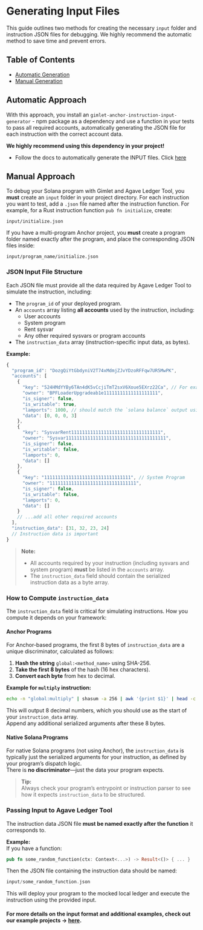# Generating Input Files

This guide outlines two methods for creating the necessary `input` folder and instruction JSON files for debugging. We highly recommend the automatic method to save time and prevent errors.

## Table of Contents
- [Automatic Generation](#automatic-approach)
- [Manual Generation](#manual-approach)


## Automatic Approach
With this approach, you install an `gimlet-anchor-instruction-input-generator` - npm package as a dependency and use a function in your tests to pass all required accounts, automatically generating the JSON file for each instruction with the correct account data.

**We highly recommend using this dependency in your project!**

* Follow the docs to automatically generate the INPUT files. Click [here](https://github.com/LimeChain/gimlet-anchor-instruction-input-generator)


## Manual Approach

To debug your Solana program with Gimlet and Agave Ledger Tool, you **must** create an `input` folder in your project directory. For each instruction you want to test, add a `.json` file named after the instruction function. For example, for a Rust instruction function `pub fn initialize`, create:

```
input/initialize.json
```

If you have a multi-program Anchor project, you **must** create a program folder named exactly after the program, and place the corresponding JSON files inside:

```
input/program_name/initialize.json
```

### JSON Input File Structure

Each JSON file must provide all the data required by Agave Ledger Tool to simulate the instruction, including:

- The `program_id` of your deployed program.
- An `accounts` array listing **all accounts** used by the instruction, including:
  - User accounts
  - System program
  - Rent sysvar
  - Any other required sysvars or program accounts
- The `instruction_data` array (instruction-specific input data, as bytes).

**Example:**

```js
{
  "program_id": "DozgQiYtGbdyniV2T74xMdmjZJvYDzoRFFqw7UR5MwPK",
  "accounts": [
    {
      "key": "524HMdYYBy6TAn4dK5vCcjiTmT2sxV6Xoue5EXrz22Ca", // For example, this is your signer local keypair
      "owner": "BPFLoaderUpgradeab1e11111111111111111111",
      "is_signer": false,
      "is_writable": true,
      "lamports": 1000, // should match the `solana balance` output using --lamports flag
      "data": [0, 0, 0, 3]
    },
    {
      "key": "SysvarRent111111111111111111111111111111111",
      "owner": "Sysvar1111111111111111111111111111111111111",
      "is_signer": false,
      "is_writable": false,
      "lamports": 0,
      "data": []
    },
    {
      "key": "11111111111111111111111111111111", // System Program
      "owner": "11111111111111111111111111111111",
      "is_signer": false,
      "is_writable": false,
      "lamports": 0,
      "data": []
    }
    // ...add all other required accounts
  ],
  "instruction_data": [31, 32, 23, 24]
  // Instruction data is important
}
```

> **Note:**  
> - All accounts required by your instruction (including sysvars and system program) **must** be listed in the `accounts` array.
> - The `instruction_data` field should contain the serialized instruction data as a byte array.


### How to Compute `instruction_data`

The `instruction_data` field is critical for simulating instructions. How you compute it depends on your framework:

#### **Anchor Programs**

For Anchor-based programs, the first 8 bytes of `instruction_data` are a unique discriminator, calculated as follows:

1. **Hash the string** `global:<method_name>` using SHA-256.
2. **Take the first 8 bytes** of the hash (16 hex characters).
3. **Convert each byte** from hex to decimal.

**Example for `multiply` instruction:**

```sh
echo -n "global:multiply" | shasum -a 256 | awk '{print $1}' | head -c 16 | grep -o .. | while read hex; do printf "%d " 0x$hex; done; echo
```

This will output 8 decimal numbers, which you should use as the start of your `instruction_data` array.  
Append any additional serialized arguments after these 8 bytes.

#### **Native Solana Programs**

For native Solana programs (not using Anchor), the `instruction_data` is typically just the serialized arguments for your instruction, as defined by your program’s dispatch logic.  
There is **no discriminator**—just the data your program expects.

> **Tip:**  
> Always check your program’s entrypoint or instruction parser to see how it expects `instruction_data` to be structured.


### Passing Input to Agave Ledger Tool

The instruction data JSON file **must be named exactly after the function** it corresponds to.

**Example:**  
If you have a function:  

```rust
pub fn some_random_function(ctx: Context<...>) -> Result<()> { ... }
```

Then the JSON file containing the instruction data should be named:

```rs
input/some_random_function.json
```

This will deploy your program to the mocked local ledger and execute the instruction using the provided input.

#### For more details on the input format and additional examples, check out our example projects -> [here](../examples/).

